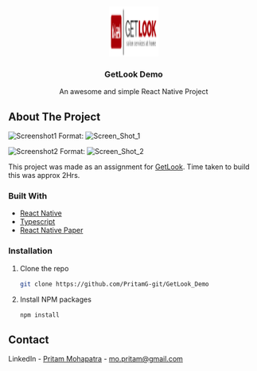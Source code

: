 <!-- PROJECT LOGO -->
<p align="center">
  <a href="https://getlook.in/home">
    <img src="src/assets/images/Getlooklogo.png" alt="Logo" width="100" height="100">
  </a>

  <h3 align="center">GetLook Demo</h3>

  <p align="center">
    An awesome and simple React Native Project  
  </p>
</p>

<!-- ABOUT THE PROJECT -->

## About The Project

![Screenshot1](Screenshot1.png)
Format: ![Screen_Shot_1](url)

![Screenshot2](Screenshot2.png)
Format: ![Screen_Shot_2](url)

This project was made as an assignment for [GetLook](https://getlook.in/home). Time taken to build this was approx 2Hrs.

### Built With

- [React Native](https://reactnative.dev/)
- [Typescript](https://www.typescriptlang.org/)
- [React Native Paper](https://callstack.github.io/react-native-paper/)

### Installation

1. Clone the repo
   ```sh
   git clone https://github.com/PritamG-git/GetLook_Demo
   ```
2. Install NPM packages
   ```sh
   npm install
   ```

<!-- CONTACT -->

## Contact

LinkedIn - [Pritam Mohapatra](https://www.linkedin.com/in/pritam-mohapatra-5a0a84195/) - mo.pritam@gmail.com
